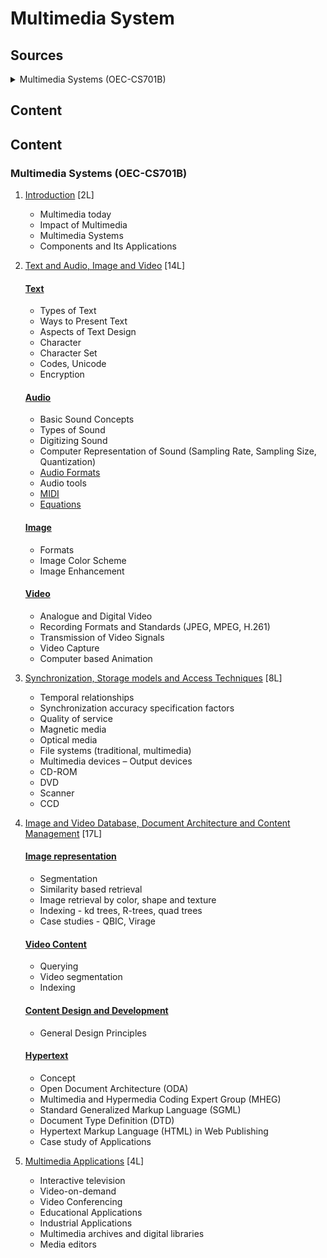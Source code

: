 # Multimedia System

## Sources

<details>
<summary>Multimedia Systems (OEC-CS701B)</summary>

<details>
<summary>1. Introduction (2L):</summary>

-  Multimedia today
-  Impact of Multimedia
-  Multimedia Systems
-  Components and Its Applications

</details>

<details>
<summary>2. Text and Audio, Image and Video (14L):</summary>

<details>
<summary>Text</summary>

- Types of Text
- Ways to Present Text
- Aspects of Text Design
- Character
- Character Set
- Codes, Unicode
- Encryption

</details>

<details>
<summary>Audio</summary>

- Basic Sound Concepts
- Types of Sound
- Digitizing Sound
- Computer Representation of Sound (Sampling Rate, Sampling Size, Quantization)
- Audio Formats
- Audio tools, MIDI

</details>

<details>
<summary>Image</summary>

- Formats
- Image Color Scheme
- Image Enhancement

</details>

<details>
<summary>Video</summary>

- Analogue and Digital Video
- Recording Formats and Standards (JPEG, MPEG, H.261)
- Transmission of Video Signals
- Video Capture
- Computer based Animation

</details>

</details>


<details>
<summary>3. Synchronization, Storage models and Access Techniques (8L):</summary>

-  Temporal relationships
-  Synchronization accuracy specification factors
-  Quality of service
-  Magnetic media
-  Optical media
-  File systems (traditional, multimedia)
-  Multimedia devices – Output devices
-  CD-ROM
-  DVD
-  Scanner
-  CCD

</details>

<details>
<summary>4. Image and Video Database, Document Architecture and Content Management (17L):</summary>

<details>
<summary>Image representation</summary>

- Segmentation
- Similarity based retrieval
- Image retrieval by color, shape and texture
- Indexing - kd trees, R-trees, quad trees
- Case studies - QBIC, Virage

</details>

<details>
<summary>Video Content</summary>

- Querying
- Video segmentation
- Indexing

</details>

<details>
<summary>Content Design and Development</summary>

- General Design Principles

</details>

<details>
<summary>Hypertext</summary>

- Concept
- Open Document Architecture (ODA)
- Multimedia and Hypermedia Coding Expert Group (MHEG)
- Standard Generalized Markup Language (SGML)
- Document Type Definition (DTD)
- Hypertext Markup Language (HTML) in Web Publishing
- Case study of Applications

</details>

</details>

<details>
<summary>5. Multimedia Applications (4L):</summary>

-  Interactive television
-  Video-on-demand
-  Video Conferencing
-  Educational Applications
-  Industrial Applications
-  Multimedia archives and digital libraries
-  Media editors

</details>

</details>


## Content

## Content
### Multimedia Systems (OEC-CS701B)

1. [Introduction](lessons/introduction/readme.md) [2L]
   - Multimedia today
   - Impact of Multimedia
   - Multimedia Systems
   - Components and Its Applications

2. [Text and Audio, Image and Video](lessons/text_audio_image_video/readme.md) [14L]

   #### [Text](lessons/text/readme.md)
   - Types of Text
   - Ways to Present Text
   - Aspects of Text Design
   - Character
   - Character Set
   - Codes, Unicode
   - Encryption

   #### [Audio](lessons/audio/readme.md)
   - Basic Sound Concepts
   - Types of Sound
   - Digitizing Sound
   - Computer Representation of Sound (Sampling Rate, Sampling Size, Quantization)
   - [Audio Formats](lessons/audio_formats/readme.md)
   - Audio tools
   - [MIDI](lessons/midi/readem.md)
   - [Equations](lessons/audio_equations/readme.md)

   #### [Image](lessons/image/readme.md)
   - Formats
   - Image Color Scheme
   - Image Enhancement

   #### [Video](lessons/video/readme.md)
   - Analogue and Digital Video
   - Recording Formats and Standards (JPEG, MPEG, H.261)
   - Transmission of Video Signals
   - Video Capture
   - Computer based Animation

3. [Synchronization, Storage models and Access Techniques](lessons/synchronization_storage_access/readme.md) [8L]
   - Temporal relationships
   - Synchronization accuracy specification factors
   - Quality of service
   - Magnetic media
   - Optical media
   - File systems (traditional, multimedia)
   - Multimedia devices – Output devices
   - CD-ROM
   - DVD
   - Scanner
   - CCD

4. [Image and Video Database, Document Architecture and Content Management](lessons/image_video_database/readme.md) [17L]

   #### [Image representation](lessons/image_representation/readme.md)
   - Segmentation
   - Similarity based retrieval
   - Image retrieval by color, shape and texture
   - Indexing - kd trees, R-trees, quad trees
   - Case studies - QBIC, Virage

   #### [Video Content](lessons/video_content/readme.md)
   - Querying
   - Video segmentation
   - Indexing

   #### [Content Design and Development](lessons/content_design_development/readme.md)
   - General Design Principles

   #### [Hypertext](lessons/hypertext/readme.md)
   - Concept
   - Open Document Architecture (ODA)
   - Multimedia and Hypermedia Coding Expert Group (MHEG)
   - Standard Generalized Markup Language (SGML)
   - Document Type Definition (DTD)
   - Hypertext Markup Language (HTML) in Web Publishing
   - Case study of Applications

5. [Multimedia Applications](lessons/multimedia_applications/readme.md) [4L]
   - Interactive television
   - Video-on-demand
   - Video Conferencing
   - Educational Applications
   - Industrial Applications
   - Multimedia archives and digital libraries
   - Media editors
